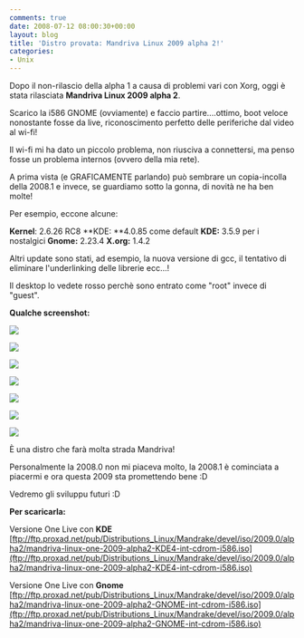 ```yaml
---
comments: true
date: 2008-07-12 08:00:30+00:00
layout: blog
title: 'Distro provata: Mandriva Linux 2009 alpha 2!'
categories:
- Unix
---
```


Dopo il non-rilascio della alpha 1 a causa di problemi vari con Xorg, oggi è stata rilasciata **Mandriva Linux 2009 alpha 2**.

Scarico la i586 GNOME (ovviamente) e faccio partire....ottimo, boot veloce nonostante fosse da live, riconoscimento perfetto delle periferiche dal video al wi-fi!

Il wi-fi mi ha dato un piccolo problema, non riusciva a connettersi, ma penso fosse un problema internos (ovvero della mia rete).

A prima vista (e GRAFICAMENTE parlando) può sembrare un copia-incolla della 2008.1 e invece, se guardiamo sotto la gonna, di novità ne ha ben molte!

Per esempio, eccone alcune:

**Kernel**: 2.6.26 RC8
**KDE: **4.0.85 come default
**KDE:** 3.5.9 per i nostalgici
**Gnome:** 2.23.4
**X.org:** 1.4.2

Altri update sono stati, ad esempio, la nuova versione di gcc, il tentativo di eliminare l'underlinking delle librerie ecc...!

Il desktop lo vedete rosso perchè sono entrato come "root" invece di "guest".

**Qualche screenshot:**

[![](http://www.allfreeportal.com/imghost/thumbs/502607Schermata.png)](http://www.allfreeportal.com/imghost/viewer.php?id=502607Schermata.png)

[![](http://www.allfreeportal.com/imghost/thumbs/816670Schermata-1.png)](http://www.allfreeportal.com/imghost/viewer.php?id=816670Schermata-1.png)

[![](http://www.allfreeportal.com/imghost/thumbs/759199Schermata-2.png)](http://www.allfreeportal.com/imghost/viewer.php?id=759199Schermata-2.png)

[![](http://www.allfreeportal.com/imghost/thumbs/154022Schermata-3.png)](http://www.allfreeportal.com/imghost/viewer.php?id=154022Schermata-3.png)

[![](http://www.allfreeportal.com/imghost/thumbs/848526Schermata-4.png)](http://www.allfreeportal.com/imghost/viewer.php?id=848526Schermata-4.png)

[![](http://www.allfreeportal.com/imghost/thumbs/392680Schermata-5.png)](http://www.allfreeportal.com/imghost/viewer.php?id=392680Schermata-5.png)

[![](http://www.allfreeportal.com/imghost/thumbs/336454Schermata-6.png)](http://www.allfreeportal.com/imghost/viewer.php?id=336454Schermata-6.png)

È una distro che farà molta strada Mandriva!

Personalmente la 2008.0 non mi piaceva molto, la 2008.1 è cominciata a piacermi e ora questa 2009 sta promettendo bene :D

Vedremo gli sviluppu futuri :D

**Per scaricarla:**

Versione One Live con **KDE**
[ftp://ftp.proxad.net/pub/Distributions_Linux/Mandrake/devel/iso/2009.0/alpha2/mandriva-linux-one-2009-alpha2-KDE4-int-cdrom-i586.iso](ftp://ftp.proxad.net/pub/Distributions_Linux/Mandrake/devel/iso/2009.0/alpha2/mandriva-linux-one-2009-alpha2-KDE4-int-cdrom-i586.iso)

Versione One Live con **Gnome**
[ftp://ftp.proxad.net/pub/Distributions_Linux/Mandrake/devel/iso/2009.0/alpha2/mandriva-linux-one-2009-alpha2-GNOME-int-cdrom-i586.iso](ftp://ftp.proxad.net/pub/Distributions_Linux/Mandrake/devel/iso/2009.0/alpha2/mandriva-linux-one-2009-alpha2-GNOME-int-cdrom-i586.iso)
